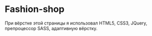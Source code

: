# Fashion-shop
 При вёрстке этой страницы я использовал HTML5, CSS3, JQuery, препроцессор SASS, адаптивную вёрстку.
